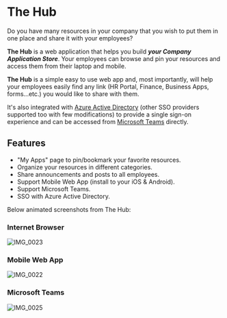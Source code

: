 
# The Hub

Do you have many resources in your company that you wish to put them in one place and share it with your employees?

**The Hub** is a web application that helps you build ***your Company Application Store***. Your employees can browse and pin your resources and access them from their laptop and mobile.

**The Hub** is a simple easy to use web app and, most importantly, will help your employees easily find any link (HR Portal, Finance, Business Apps, forms...etc.) you would like to share with them.

It's also integrated with [Azure Active Directory](https://www.google.com/url?sa=t&rct=j&q=&esrc=s&source=web&cd=&cad=rja&uact=8&ved=2ahUKEwjciN-2hubqAhXFzIUKHVmaC50QFjAJegQIARAB&url=https%3A%2F%2Fdocs.microsoft.com%2Fen-us%2Fazure%2Factive-directory%2Ffundamentals%2Factive-directory-whatis&usg=AOvVaw3Y4jZSujeXwZpUX0VNFYQZ) (other SSO providers supported too with few modifications) to provide a single sign-on experience and can be accessed from [Microsoft Teams](https://www.google.com/url?sa=t&rct=j&q=&esrc=s&source=web&cd=&cad=rja&uact=8&ved=2ahUKEwjVj7DEhubqAhVB1BoKHSgHCBkQFjAAegQIBBAC&url=https%3A%2F%2Fwww.microsoft.com%2Fen-us%2Fmicrosoft-365%2Fmicrosoft-teams%2Fgroup-chat-software&usg=AOvVaw3pgLm_fduw13E3nS-Yxxkk) directly.


## Features
- "My Apps" page to pin/bookmark your favorite resources.
- Organize your resources in different categories.
- Share announcements and posts to all employees.
- Support Mobile Web App (install to your iOS & Android).
- Support Microsoft Teams.
- SSO with Azure Active Directory.

Below animated screenshots from The Hub:

### Internet Browser
![IMG_0023](https://user-images.githubusercontent.com/957921/88452831-9e8b3580-ce6a-11ea-89b4-bd56b448d05f.gif)

### Mobile Web App
![IMG_0022](https://user-images.githubusercontent.com/957921/88452838-a64ada00-ce6a-11ea-864f-60fa19f193e3.gif)

### Microsoft Teams
![IMG_0025](https://user-images.githubusercontent.com/957921/88453041-4fde9b00-ce6c-11ea-9e78-04aa3f2c6abd.gif)




